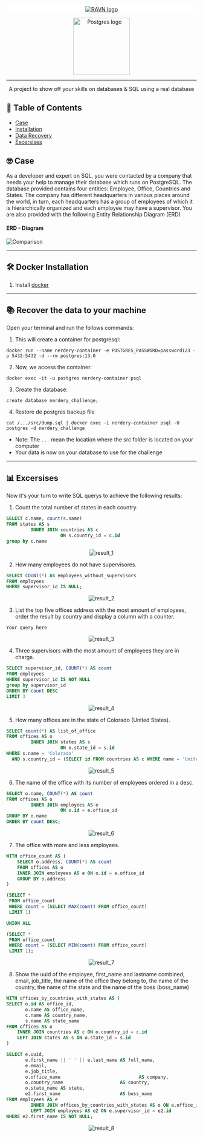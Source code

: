 <p align="center" style="background-color:white">
 <a href="https://www.ravn.co/" rel="noopener">
 <img src="https://www.ravn.co/img/logo-ravn.png" alt="RAVN logo"></a>
</p>
<p align="center">
 <a href="https://www.postgresql.org/" rel="noopener">
 <img src="https://www.postgresql.org/media/img/about/press/elephant.png" alt="Postgres logo" width="150px"></a>
</p>

---

<p align="center">A project to show off your skills on databases & SQL using a real database</p>

## 📝 Table of Contents

- [Case](#case)
- [Installation](#installation)
- [Data Recovery](#data_recovery)
- [Excersises](#excersises)

## 🤓 Case <a name = "case"></a>

As a developer and expert on SQL, you were contacted by a company that needs your help to manage their database which runs on PostgreSQL. The database provided contains four entities: Employee, Office, Countries and States. The company has different headquarters in various places around the world, in turn, each headquarters has a group of employees of which it is hierarchically organized and each employee may have a supervisor. You are also provided with the following Entity Relationship Diagram (ERD)

#### ERD - Diagram <br>

![Comparison](src/ERD.png) <br>

---

## 🛠️ Docker Installation <a name = "installation"></a>

1. Install [docker](https://docs.docker.com/engine/install/)

---

## 📚 Recover the data to your machine <a name = "data_recovery"></a>

Open your terminal and run the follows commands:

1. This will create a container for postgresql:

```
docker run --name nerdery-container -e POSTGRES_PASSWORD=password123 -p 5432:5432 -d --rm postgres:13.0
```

2. Now, we access the container:

```
docker exec -it -u postgres nerdery-container psql
```

3. Create the database:

```
create database nerdery_challenge;
```

4. Restore de postgres backup file

```
cat /.../src/dump.sql | docker exec -i nerdery-container psql -U postgres -d nerdery_challenge
```

- Note: The `...` mean the location where the src folder is located on your computer
- Your data is now on your database to use for the challenge

---

## 📊 Excersises <a name = "excersises"></a>

Now it's your turn to write SQL querys to achieve the following results:

1. Count the total number of states in each country.

```sql
SELECT c.name, count(s.name)
FROM states AS s
         INNER JOIN countries AS c
                    ON s.country_id = c.id
group by c.name
```

<p align="center">
 <img src="src/results/result1.png" alt="result_1"/>
</p>

2. How many employees do not have supervisores.

```sql
SELECT COUNT(*) AS employees_without_supervisors
FROM employees
WHERE supervisor_id IS NULL;
```

<p align="center">
 <img src="src/results/result2.png" alt="result_2"/>
</p>

3. List the top five offices address with the most amount of employees, order the result by country and display a column with a counter.

```
Your query here
```

<p align="center">
 <img src="src/results/result3.png" alt="result_3"/>
</p>

4. Three supervisors with the most amount of employees they are in charge.

```sql
SELECT supervisor_id, COUNT(*) AS count
FROM employees
WHERE supervisor_id IS NOT NULL
group by supervisor_id
ORDER BY count DESC
LIMIT 3
```

<p align="center">
 <img src="src/results/result4.png" alt="result_4"/>
</p>

5. How many offices are in the state of Colorado (United States).

```sql
SELECT count(*) AS list_of_office
FROM offices AS o
         INNER JOIN states AS s
                    ON o.state_id = s.id
WHERE s.name = 'Colorado'
  AND s.country_id = (SELECT id FROM countries AS c WHERE name = 'United States');
```

<p align="center">
 <img src="src/results/result5.png" alt="result_5"/>
</p>

6. The name of the office with its number of employees ordered in a desc.

```SQL
SELECT o.name, COUNT(*) AS count
FROM offices AS o
         INNER JOIN employees AS e
                    ON o.id = e.office_id
GROUP BY o.name
ORDER BY count DESC;
```

<p align="center">
 <img src="src/results/result6.png" alt="result_6"/>
</p>

7. The office with more and less employees.

```sql
WITH office_count AS (
    SELECT o.address, COUNT(*) AS count
    FROM offices AS o
    INNER JOIN employees AS e ON o.id = e.office_id
    GROUP BY o.address
)

(SELECT *
 FROM office_count
 WHERE count = (SELECT MAX(count) FROM office_count)
 LIMIT 1)

UNION ALL

(SELECT *
 FROM office_count
 WHERE count = (SELECT MIN(count) FROM office_count)
 LIMIT 1);
```

<p align="center">
 <img src="src/results/result7.png" alt="result_7"/>
</p>

8. Show the uuid of the employee, first_name and lastname combined, email, job_title, the name of the office they belong to, the name of the country, the name of the state and the name of the boss (boss_name)

```sql
WITH offices_by_countries_with_states AS (
SELECT o.id AS office_id,
       o.name AS office_name,
       c.name AS country_name,
       s.name AS state_name
FROM offices AS o
    INNER JOIN countries AS c ON o.country_id = c.id
    LEFT JOIN states AS s ON o.state_id = s.id
)

SELECT e.uuid,
       e.first_name || ' ' || e.last_name AS full_name,
       e.email,
       e.job_title,
       o.office_name                             AS company,
       o.country_name                     AS country,
       o.state_name AS state,
       e2.first_name                      AS boss_name
FROM employees AS e
         INNER JOIN offices_by_countries_with_states AS o ON e.office_id = o.office_id
         LEFT JOIN employees AS e2 ON e.supervisor_id = e2.id
WHERE e2.first_name IS NOT NULL;
```

<p align="center">
 <img src="src/results/result8.png" alt="result_8"/>
</p>
